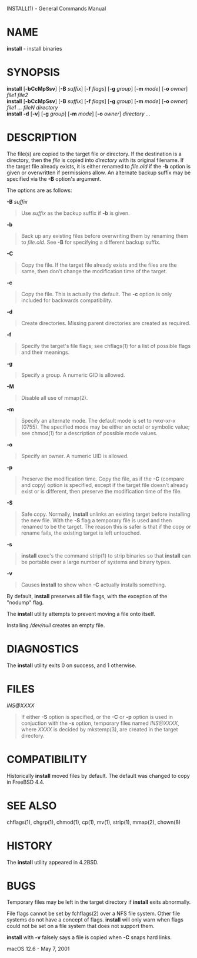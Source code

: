 INSTALL(1) - General Commands Manual

# NAME

**install** - install binaries

# SYNOPSIS

**install**
\[**-bCcMpSsv**]
\[**-B**&nbsp;*suffix*]
\[**-f**&nbsp;*flags*]
\[**-g**&nbsp;*group*]
\[**-m**&nbsp;*mode*]
\[**-o**&nbsp;*owner*]
*file1&nbsp;file2*  
**install**
\[**-bCcMpSsv**]
\[**-B**&nbsp;*suffix*]
\[**-f**&nbsp;*flags*]
\[**-g**&nbsp;*group*]
\[**-m**&nbsp;*mode*]
\[**-o**&nbsp;*owner*]
*file1&nbsp;...&nbsp;fileN&nbsp;directory*  
**install**
**-d**
\[**-v**]
\[**-g**&nbsp;*group*]
\[**-m**&nbsp;*mode*]
\[**-o**&nbsp;*owner*]
*directory&nbsp;...*

# DESCRIPTION

The file(s) are copied
to the target file or directory.
If the destination is a directory, then the
*file*
is copied into
*directory*
with its original filename.
If the target file already exists, it is
either renamed to
*file*&zwnj;*.old*
if the
**-b**
option is given
or overwritten
if permissions allow.
An alternate backup suffix may be specified via the
**-B**
option's argument.

The options are as follows:

**-B** *suffix*

> Use
> *suffix*
> as the backup suffix if
> **-b**
> is given.

**-b**

> Back up any existing files before overwriting them by renaming
> them to
> *file*&zwnj;*.old*.
> See
> **-B**
> for specifying a different backup suffix.

**-C**

> Copy the file.
> If the target file already exists and the files are the same,
> then don't change the modification time of the target.

**-c**

> Copy the file.
> This is actually the default.
> The
> **-c**
> option is only included for backwards compatibility.

**-d**

> Create directories.
> Missing parent directories are created as required.

**-f**

> Specify the target's file flags; see
> chflags(1)
> for a list of possible flags and their meanings.

**-g**

> Specify a group.
> A numeric GID is allowed.

**-M**

> Disable all use of
> mmap(2).

**-m**

> Specify an alternate mode.
> The default mode is set to rwxr-xr-x (0755).
> The specified mode may be either an octal or symbolic value; see
> chmod(1)
> for a description of possible mode values.

**-o**

> Specify an owner.
> A numeric UID is allowed.

**-p**

> Preserve the modification time.
> Copy the file, as if the
> **-C**
> (compare and copy) option is specified,
> except if the target file doesn't already exist or is different,
> then preserve the modification time of the file.

**-S**

> Safe copy.
> Normally,
> **install**
> unlinks an existing target before installing the new file.
> With the
> **-S**
> flag a temporary file is used and then renamed to be
> the target.
> The reason this is safer is that if the copy or
> rename fails, the existing target is left untouched.

**-s**

> **install**
> exec's the command
> strip(1)
> to strip binaries so that
> **install**
> can be portable over a large
> number of systems and binary types.

**-v**

> Causes
> **install**
> to show when
> **-C**
> actually installs something.

By default,
**install**
preserves all file flags, with the exception of the
"nodump"
flag.

The
**install**
utility attempts to prevent moving a file onto itself.

Installing
*/dev/null*
creates an empty file.

# DIAGNOSTICS

The
**install**
utility exits 0 on success, and 1 otherwise.

# FILES

*INS@XXXX*

> If either
> **-S**
> option is specified, or the
> **-C**
> or
> **-p**
> option is used in conjuction with the
> **-s**
> option, temporary files named
> *INS@XXXX*,
> where
> *XXXX*
> is decided by
> mkstemp(3),
> are created in the target directory.

# COMPATIBILITY

Historically
**install**
moved files by default.
The default was changed to copy in
FreeBSD 4.4.

# SEE ALSO

chflags(1),
chgrp(1),
chmod(1),
cp(1),
mv(1),
strip(1),
mmap(2),
chown(8)

# HISTORY

The
**install**
utility appeared in
4\.2BSD.

# BUGS

Temporary files may be left in the target directory if
**install**
exits abnormally.

File flags cannot be set by
fchflags(2)
over a NFS file system.  Other file systems do not have a concept of flags.
**install**
will only warn when flags could not be set on a file system
that does not support them.

**install**
with
**-v**
falsely says a file is copied when
**-C**
snaps hard links.

macOS 12.6 - May 7, 2001
